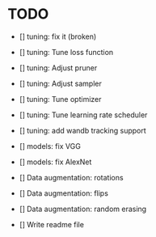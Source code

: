 # TODO

- [] tuning: fix it (broken)
- [] tuning: Tune loss function
- [] tuning: Adjust pruner
- [] tuning: Adjust sampler
- [] tuning: Tune optimizer
- [] tuning: Tune learning rate scheduler
- [] tuning: add wandb tracking support

- [] models: fix VGG
- [] models: fix AlexNet

- [] Data augmentation: rotations
- [] Data augmentation: flips
- [] Data augmentation: random erasing

- [] Write readme file

